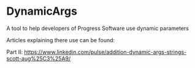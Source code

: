 # DynamicArgs

A tool to help developers of Progress Software use dynamic parameters

Articles explaining there use can be found:

Part II: https://www.linkedin.com/pulse/addition-dynamic-args-strings-scott-aug%25C3%25A9/
